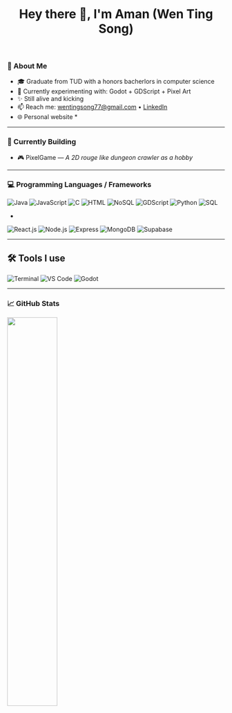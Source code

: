 <h1 align="center">Hey there 👋, I'm Aman (Wen Ting Song)</h1>
<br>

### 🧠 About Me

- 🎓 Graduate from TUD with a honors bacherlors in computer science 
- 🧪 Currently experimenting with: Godot + GDScript + Pixel Art  
- ✨ Still alive and kicking
- 📫 Reach me: wentingsong77@gmail.com • [LinkedIn](www.linkedin.com/in/wen-ting-song-3243a7249/)
- 🌐 Personal website * 
---

### 🚧 Currently Building
- 🎮 PixelGame — *A 2D rouge like dungeon crawler as a hobby*
---

### 💻 Programming Languages / Frameworks
![Java](https://img.shields.io/badge/Java-007396?style=flat&logo=java&logoColor=white)
![JavaScript](https://img.shields.io/badge/JavaScript-F7DF1E?style=flat&logo=javascript&logoColor=black)
![C](https://img.shields.io/badge/C-00599C?style=flat&logo=c&logoColor=white)
![HTML](https://img.shields.io/badge/HTML-E34F26?style=flat&logo=html5&logoColor=white)
![NoSQL](https://img.shields.io/badge/NoSQL-BA76FF?style=flat&logo=database&logoColor=white)
![GDScript](https://img.shields.io/badge/GDScript-8A8D90?style=flat&logo=godot-engine&logoColor=white)
![Python](https://img.shields.io/badge/Python-3776AB?style=flat&logo=python&logoColor=white)
![SQL](https://img.shields.io/badge/SQL-4479A1?style=flat&logo=mysql&logoColor=white)

-

![React.js](https://img.shields.io/badge/React.js-61DAFB?style=flat&logo=react&logoColor=black)
![Node.js](https://img.shields.io/badge/Node.js-339933?style=flat&logo=nodedotjs&logoColor=white)
![Express](https://img.shields.io/badge/Express.js-000000?style=flat&logo=express&logoColor=white)
![MongoDB](https://img.shields.io/badge/MongoDB-47A248?style=flat&logo=mongodb&logoColor=white)
![Supabase](https://img.shields.io/badge/Supabase-3ECF8E?style=flat&logo=supabase&logoColor=white)

---

## 🛠️ Tools I use
![Terminal](https://img.shields.io/badge/Terminal-000000?style=flat&logo=gnubash&logoColor=white)
![VS Code](https://img.shields.io/badge/VS%20Code-007ACC?style=flat&logo=visual-studio-code&logoColor=white)
![Godot](https://img.shields.io/badge/Godot-478CBF?style=flat&logo=godot-engine&logoColor=white)

---

### 📈 GitHub Stats

<p align="left">
  <img width="48%" src="https://github-readme-stats.vercel.app/api?username=AmanSong&show_icons=true&theme=tokyonight" />
</p>


<!--
**AmanSong/AmanSong** is a ✨ _special_ ✨ repository because its `README.md` (this file) appears on your GitHub profile.

Here are some ideas to get you started:

- 🔭 I’m currently working on ...
- 🌱 I’m currently learning ...
- 👯 I’m looking to collaborate on ...
- 🤔 I’m looking for help with ...
- 💬 Ask me about ...
- 📫 How to reach me: ...
- 😄 Pronouns: ...
- ⚡ Fun fact: ...
-->
